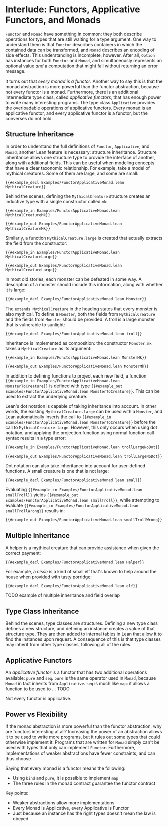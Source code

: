 # Interlude: Functors, Applicative Functors, and Monads

`Functor` and `Monad` have something in common: they both describe operations for types that are still waiting for a type argument.
One way to understand them is that `Functor` describes containers in which the contained data can be transformed, and `Monad` describes an encoding of side effects.
This understanding is incomplete, however.
After all, `Option` has instances for both `Functor` and `Monad`, and simultaneously represents an optional value _and_ a computation that might fail without returning an error message.

It turns out that _every monad is a functor_.
Another way to say this is that the monad abstraction is more powerful than the functor abstraction, because not every functor is a monad.
Furthermore, there is an additional intermediate type class, called _applicative functors_, that has enough power to write many interesting programs.
The type class `Applicative` provides the overloadable operations of applicative functors.
Every monad is an applicative functor, and every applicative functor is a functor, but the converses do not hold.

## Structure Inheritance

In order to understand the full definitions of `Functor`, `Applicative`, and `Monad`, another Lean feature is necessary: structure inheritance.
Structure inheritance allows one structure type to provide the interface of another, along with additional fields.
This can be useful when modeling concepts that have a clear taxonomic relationship.
For example, take a model of mythical creatures.
Some of them are large, and some are small:
```lean
{{#example_decl Examples/FunctorApplicativeMonad.lean MythicalCreature}}
```
Behind the scenes, defining the `MythicalCreature` structure creates an inductive type with a single constructor called `mk`:
```lean
{{#example_in Examples/FunctorApplicativeMonad.lean MythicalCreatureMk}}
```
```output info
{{#example_out Examples/FunctorApplicativeMonad.lean MythicalCreatureMk}}
```
Similarly, a function `MythicalCreature.large` is created that actually extracts the field from the constructor:
```lean
{{#example_in Examples/FunctorApplicativeMonad.lean MythicalCreatureLarge}}
```
```output info
{{#example_out Examples/FunctorApplicativeMonad.lean MythicalCreatureLarge}}
```

In most old stories, each monster can be defeated in some way.
A description of a monster should include this information, along with whether it is large:
```lean
{{#example_decl Examples/FunctorApplicativeMonad.lean Monster}}
```
The `extends MythicalCreature` in the heading states that every monster is also mythical.
To define a `Monster`, both the fields from `MythicalCreature` and the fields from `Monster` should be provided.
A troll is a large monster that is vulnerable to sunlight:
```lean
{{#example_decl Examples/FunctorApplicativeMonad.lean troll}}
```

Inheritance is implemented as composition: the constructor `Monster.mk` takes a `MythicalCreature` as its argument:
```lean
{{#example_in Examples/FunctorApplicativeMonad.lean MonsterMk}}
```
```output info
{{#example_out Examples/FunctorApplicativeMonad.lean MonsterMk}}
```
In addition to defining functions to project each new field, a function `{{#example_in Examples/FunctorApplicativeMonad.lean MonsterToCreature}}` is defined with type `{{#example_out Examples/FunctorApplicativeMonad.lean MonsterToCreature}}`.
This can be used to extract the underlying creature.

Lean's dot notation is capable of taking inheritance into account.
In other words, the existing `MythicalCreature.large` can be used with a `Monster`, and Lean automatically inserts the call to `{{#example_in Examples/FunctorApplicativeMonad.lean MonsterToCreature}}` before the call to `MythicalCreature.large`.
However, this only occurs when using dot notation, and applying the projection function using normal function call syntax results in a type error:
```lean
{{#example_in Examples/FunctorApplicativeMonad.lean trollLargeNoDot}}
```
```output error
{{#example_out Examples/FunctorApplicativeMonad.lean trollLargeNoDot}}
```
Dot notation can also take inheritance into account for user-defined functions.
A small creature is one that is not large:
```lean
{{#example_decl Examples/FunctorApplicativeMonad.lean small}}
```
Evaluating `{{#example_in Examples/FunctorApplicativeMonad.lean smallTroll}}` yields `{{#example_out Examples/FunctorApplicativeMonad.lean smallTroll}}`, while attempting to evaluate `{{#example_in Examples/FunctorApplicativeMonad.lean smallTrollWrong}}` results in:
```output error
{{#example_out Examples/FunctorApplicativeMonad.lean smallTrollWrong}}
```

## Multiple Inheritance

A helper is a mythical creature that can provide assistance when given the correct payment:
```lean
{{#example_decl Examples/FunctorApplicativeMonad.lean Helper}}
```
For example, a _nisse_ is a kind of small elf that's known to help around the house when provided with tasty porridge:
```lean
{{#example_decl Examples/FunctorApplicativeMonad.lean elf}}
```

TODO example of multiple inheritance and field overlap

## Type Class Inheritance

Behind the scenes, type classes are structures.
Defining a new type class defines a new structure, and defining an instance creates a value of that structure type.
They are then added to internal tables in Lean that allow it to find the instances upon request.
A consequence of this is that type classes may inherit from other type classes, following all of the rules.

## Applicative Functors

An _applicative functor_ is a functor that has two additional operations available: `pure` and `seq`.
`pure` is the same operator used in `Monad`, because `Monad` in fact inherits from `Applicative`.
`seq` is much like `map`: it allows a function to be used to ... TODO

Not every functor is applicative.



## Power vs Flexibility

If the monad abstraction is more powerful than the functor abstraction, why are functors interesting at all?
Increasing the power of an abstraction allows it to be used to write more programs, but it rules out some types that could otherwise implement it.
Programs that are written for `Monad` simply can't be used with types that only can implement `Functor`.
Furthermore, implementations of weaker abstractions have fewer constraints, and can thus choose 


Saying that every monad is a functor means the following:
 * Using `bind` and `pure`, it is possible to implement `map`
 * The three rules in the monad contract guarantee the functor contract
 
 

Key points:

 - Weaker abstractions allow more implementations
 - Every Monad is Applicative, every Applicative is Functor
 - Just because an instance has the right types doesn't mean the law is obeyed

